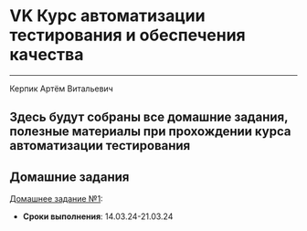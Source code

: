 # VK Курс автоматизации тестирования и обеспечения качества

---
Керпик Артём Витальевич

Здесь будут собраны все домашние задания, полезные материалы при прохождении курса автоматизации тестирования
---

## Домашние задания

[Домашнее задание №1](task1/):
- **Сроки выполнения**: 14.03.24-21.03.24 


